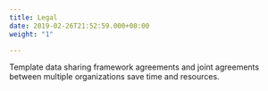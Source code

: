 ```yaml
---
title: Legal
date: 2019-02-26T21:52:59.000+00:00
weight: "1"

---
```

Template data sharing framework agreements and joint agreements between multiple organizations save time and resources.
